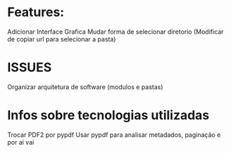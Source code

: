 # Features:
Adicionar Interface Grafica
Mudar forma de selecionar diretorio (Modificar de copiar url para selecionar a pasta)


# ISSUES

Organizar arquitetura de software (modulos e pastas)

# Infos sobre tecnologias utilizadas

Trocar PDF2 por pypdf
Usar pypdf para analisar metadados, paginação e por ai vai